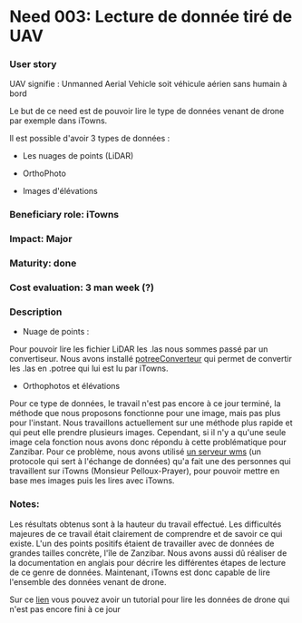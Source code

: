 # Need 003: Lecture de donnée tiré de UAV 

### User story
UAV signifie : Unmanned Aerial Vehicle soit véhicule aérien sans humain à bord

Le but de ce need est de pouvoir lire le type de données venant de drone par exemple dans iTowns.

Il est possible d'avoir 3 types de données :

- Les nuages de points (LiDAR) 

- OrthoPhoto

- Images d'élévations

### Beneficiary role: iTowns

### Impact: Major

### Maturity: done

### Cost evaluation: 3 man week (?)

### Description 

- Nuage de points : 

Pour pouvoir lire les fichier LiDAR les .las nous sommes passé par un convertiseur.
Nous avons installé [potreeConverteur](https://github.com/potree/PotreeConverter) qui permet de convertir les .las 
en .potree qui lui est lu par iTowns. 

- Orthophotos et élévations

Pour ce type de données, le travail n'est pas encore à ce jour terminé, la méthode que nous proposons fonctionne pour une image, mais pas plus pour l'instant. Nous travaillons actuellement sur une méthode plus rapide et qui peut elle prendre plusieurs images. Cependant, si il n'y a qu'une seule image cela fonction nous avons donc répondu à cette problématique pour Zanzibar. 
Pour ce problème, nous avons utilisé [un serveur wms](https://github.com/peppsac/pywms) (un protocole qui sert à l'échange de données) qu'a fait une des personnes qui travaillent sur iTowns (Monsieur Pelloux-Prayer), pour pouvoir mettre en base mes images puis les lires avec iTowns.

### Notes:

Les résultats obtenus sont à la hauteur du travail effectué. Les difficultés majeures de ce travail était clairement de comprendre et de savoir ce qui existe. L'un des points positifs étaient de travailler avec de données de grandes tailles concrète, l'île de Zanzibar. Nous avons aussi dû réaliser de la documentation en anglais pour décrire les différentes étapes de lecture de ce genre de données. Maintenant, iTowns est donc capable de lire l'ensemble des données venant de drone.

Sur ce [lien](../../../Process/TutorialOpenDataInItowns.md) vous pouvez avoir un tutorial pour lire les données de drone qui n'est pas encore fini à ce jour
